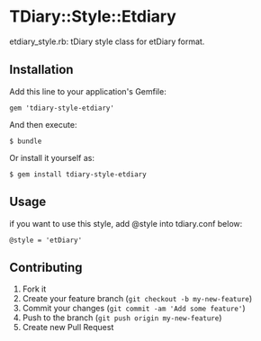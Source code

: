 # TDiary::Style::Etdiary

etdiary_style.rb: tDiary style class for etDiary format.

## Installation

Add this line to your application's Gemfile:

    gem 'tdiary-style-etdiary'

And then execute:

    $ bundle

Or install it yourself as:

    $ gem install tdiary-style-etdiary

## Usage

if you want to use this style, add @style into tdiary.conf below:

    @style = 'etDiary'

## Contributing

1. Fork it
2. Create your feature branch (`git checkout -b my-new-feature`)
3. Commit your changes (`git commit -am 'Add some feature'`)
4. Push to the branch (`git push origin my-new-feature`)
5. Create new Pull Request
